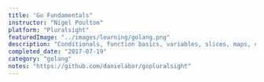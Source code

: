 ```yaml
---
title: "Go Fundamentals"
instructor: "Nigel Poulton"
platform: "Pluralsight"
featuredImage: "../images/learning/golang.png"
description: "Conditionals, function basics, variables, slices, maps, custom data types with structs, concurrent programming with goroutines."
completed_date: "2017-07-19"
category: "golang"
notes: "https://github.com/danielabar/gopluralsight"
---
```

